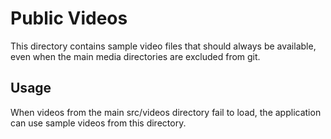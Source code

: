 # Public Videos

This directory contains sample video files that should always be available, even when the main media directories are excluded from git.

## Usage

When videos from the main src/videos directory fail to load, the application can use sample videos from this directory.
